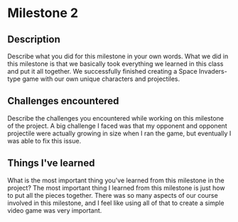 # Milestone 2

## Description
Describe what you did for this milestone in your own words.
What we did in this milestone is that we basically took everything we learned in this class and put it all together. We successfully finished creating a Space Invaders-type
game with our own unique characters and projectiles.
## Challenges encountered
Describe the challenges you encountered while working on this milestone of the project.
A big challenge I faced was that my opponent and opponent projectile were actually growing in size when I ran the game, but eventually I was able to fix this issue.  
## Things I've learned
What is the most important thing you've learned from this milestone in the project?
The most important thing I learned from this milestone is just how to put all the pieces together. There was so many aspects of our course involved in this milestone,
and I feel like using all of that to create a simple video game was very important.
